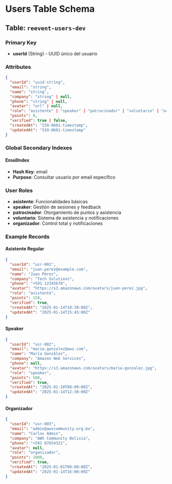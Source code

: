 # Users Table Schema

## Table: `reevent-users-dev`

### Primary Key
- **userId** (String) - UUID único del usuario

### Attributes
```json
{
  "userId": "uuid-string",
  "email": "string",
  "name": "string",
  "company": "string" | null,
  "phone": "string" | null,
  "avatar": "url" | null,
  "role": "asistente" | "speaker" | "patrocinador" | "voluntario" | "organizador",
  "points": 0,
  "verified": true | false,
  "createdAt": "ISO-8601-timestamp",
  "updatedAt": "ISO-8601-timestamp"
}
```

### Global Secondary Indexes

#### EmailIndex
- **Hash Key**: email
- **Purpose**: Consultar usuario por email específico

### User Roles
- **asistente**: Funcionalidades básicas
- **speaker**: Gestión de sesiones y feedback
- **patrocinador**: Otorgamiento de puntos y asistencia
- **voluntario**: Sistema de asistencia y notificaciones
- **organizador**: Control total y notificaciones

### Example Records

#### Asistente Regular
```json
{
  "userId": "usr-001",
  "email": "juan.perez@example.com",
  "name": "Juan Pérez",
  "company": "Tech Solutions",
  "phone": "+591 12345678",
  "avatar": "https://s3.amazonaws.com/avatars/juan-perez.jpg",
  "role": "asistente",
  "points": 150,
  "verified": true,
  "createdAt": "2025-01-14T10:30:00Z",
  "updatedAt": "2025-01-14T15:45:00Z"
}
```

#### Speaker
```json
{
  "userId": "usr-002",
  "email": "maria.gonzalez@aws.com",
  "name": "María González",
  "company": "Amazon Web Services",
  "phone": null,
  "avatar": "https://s3.amazonaws.com/avatars/maria-gonzalez.jpg",
  "role": "speaker",
  "points": 500,
  "verified": true,
  "createdAt": "2025-01-10T08:00:00Z",
  "updatedAt": "2025-01-14T12:30:00Z"
}
```

#### Organizador
```json
{
  "userId": "usr-003",
  "email": "admin@awscommunity.org.bo",
  "name": "Carlos Admin",
  "company": "AWS Community Bolivia",
  "phone": "+591 87654321",
  "avatar": null,
  "role": "organizador",
  "points": 1000,
  "verified": true,
  "createdAt": "2025-01-01T00:00:00Z",
  "updatedAt": "2025-01-14T16:00:00Z"
}
```